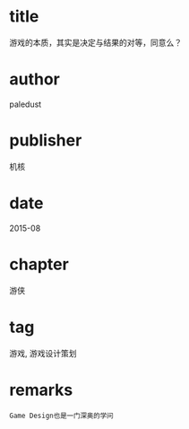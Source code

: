 # title
游戏的本质，其实是决定与结果的对等，同意么？

# author
paledust

# publisher
机核

# date
2015-08

# chapter
游侠

# tag
游戏, 游戏设计策划

# remarks
`Game Design也是一门深奥的学问`
